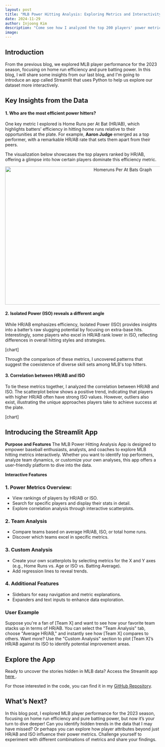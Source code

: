 ```yaml
---
layout: post
title: "MLB Power Hitting Analysis: Exploring Metrics and Interactivity"
date: 2024-11-29
author: Injoong Kim
description: "Come see how I analyzed the top 200 players' power metrics like Home Runs per At-Bat and Isolated Power from the 2023 MLB season! Plus, explore it all with my interactive Streamlit app!"
image:
---
```

## Introduction
From the previous blog, we explored MLB player performance for the 2023 season, focusing on home run efficiency and pure batting power. In this blog, I will share some insights from our last blog, and I'm going to introduce an app called Streamlit that uses Python to help us explore our dataset more interactively.

## Key Insights from the Data
#### 1. Who are the most efficient power hitters?
One key metric I explored is Home Runs per At Bat (HR/AB), which highlights batters' efficiency in hitting home runs relative to their opportunities at the plate. For example, **Aaron Judge** emerged as a top performer, with a remarkable HR/AB rate that sets them apart from their peers.

The visualization below showcases the top players ranked by HR/AB, offering a glimpse into how certain players dominate this efficiency metric.

<div style="text-align: center;">
  <img src="https://injoongk.github.io/injoong-blog/assets/img/HR_AT-BAT.png" alt="Homeruns Per At Bats Graph" width="750" height="450">
</div>

#### 2. Isolated Power (ISO) reveals a different angle
While HR/AB emphasizes efficiency, Isolated Power (ISO) provides insights into a batter’s raw slugging potential by focusing on extra-base hits. Interestingly, some players who excel in HR/AB rank lower in ISO, reflecting differences in overall hitting styles and strategies.

[chart]

Through the comparison of these metrics, I uncovered patterns that suggest the coexistence of diverse skill sets among MLB's top hitters.

#### 3. Correlation between HR/AB and ISO
To tie these metrics together, I analyzed the correlation between HR/AB and ISO. The scatterplot below shows a positive trend, indicating that players with higher HR/AB often have strong ISO values. However, outliers also exist, illustrating the unique approaches players take to achieve success at the plate.

[chart]

## Introducing the Streamlit App
**Purpose and Features**
The MLB Power Hitting Analysis App is designed to empower baseball enthusiasts, analysts, and coaches to explore MLB hitting metrics interactively. Whether you want to identify top performers, analyze team dynamics, or customize your own analyses, this app offers a user-friendly platform to dive into the data.

**Interactive Features**
### 1. Power Metrics Overview:
- View rankings of players by HR/AB or ISO.
- Search for specific players and display their stats in detail.
- Explore correlation analysis through interactive scatterplots.

### 2. Team Analysis
- Compare teams based on average HR/AB, ISO, or total home runs.
- Discover which teams excel in specific metrics.

### 3. Custom Analysis
- Create your own scatterplots by selecting metrics for the X and Y axes (e.g., Home Runs vs. Age or ISO vs. Batting Average).
- Add regression lines to reveal trends.

### 4. Additional Features
- Sidebars for easy navigation and metric explanations.
- Expanders and text inputs to enhance data exploration.

### User Example
Suppose you're a fan of [Team X] and want to see how your favorite team stacks up in terms of HR/AB. You can select the "Team Analysis" tab, choose "Average HR/AB," and instantly see how [Team X] compares to others. Want more? Use the "Custom Analysis" section to plot [Team X]’s HR/AB against its ISO to identify potential improvement areas.

## Explore the App
Ready to uncover the stories hidden in MLB data? Access the Streamlit app <a href=https://injoongk-streamlit-blog-post-3-streamlit-rws7j6.streamlit.app/> here </a>.

For those interested in the code, you can find it in my <a href="https://github.com/InjoongK/Streamlit/blob/main/blog_post_3_streamlit.py"> GitHub Repository</a>.

## What’s Next?
In this blog post, I explored MLB player performance for the 2023 season, focusing on home run efficiency and pure batting power, but now it’s your turn to dive deeper! Can you identify hidden trends in the data that I may have missed? Or perhaps you can explore how player attributes beyond just HR/AB and ISO  influence their power metrics. Challenge yourself to experiment with different combinations of metrics and share your findings.